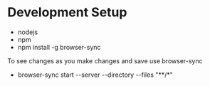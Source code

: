# Development Setup
- nodejs
- npm
- npm install -g browser-sync

To see changes as you make changes and save use browser-sync
- browser-sync start --server --directory --files "**/*"